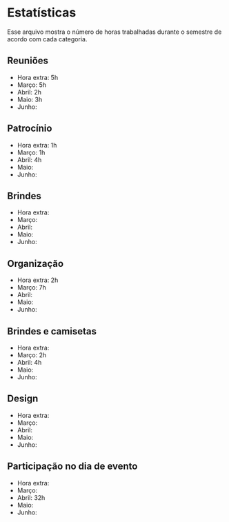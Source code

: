# Estatísticas
Esse arquivo mostra o número de horas trabalhadas durante o semestre de acordo com cada categoria.

## Reuniões
- Hora extra: 5h
- Março: 5h
- Abril: 2h
- Maio: 3h
- Junho:

## Patrocínio
- Hora extra: 1h
- Março: 1h
- Abril: 4h
- Maio:
- Junho:

## Brindes
- Hora extra:
- Março:
- Abril:
- Maio:
- Junho:

## Organização
- Hora extra: 2h
- Março: 7h
- Abril:
- Maio:
- Junho:

## Brindes e camisetas
- Hora extra:
- Março: 2h
- Abril: 4h
- Maio:
- Junho:

## Design
- Hora extra:
- Março: 
- Abril: 
- Maio:
- Junho:

## Participação no dia de evento
- Hora extra:
- Março:
- Abril: 32h
- Maio:
- Junho:
